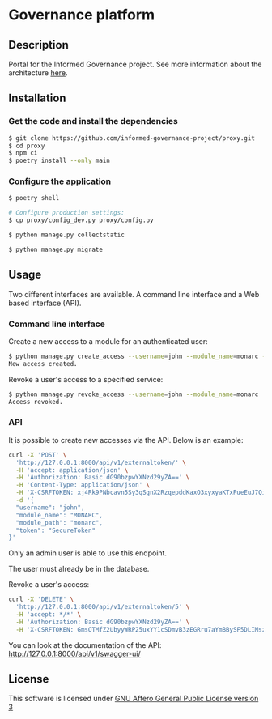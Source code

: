 # Governance platform

## Description

Portal for the Informed Governance project.
See more information about the architecture
[here](https://github.com/informed-governance-project/architecture#overview).


## Installation

### Get the code and install the dependencies

```bash
$ git clone https://github.com/informed-governance-project/proxy.git
$ cd proxy
$ npm ci
$ poetry install --only main
```

### Configure the application

```bash
$ poetry shell

# Configure production settings:
$ cp proxy/config_dev.py proxy/config.py

$ python manage.py collectstatic

$ python manage.py migrate
```


## Usage

Two different interfaces are available. A command line interface and a Web based interface (API).

### Command line interface

Create a new access to a module for an authenticated user:

```bash
$ python manage.py create_access --username=john --module_name=monarc --module_path=monarc --token=SecureToken
New access created.
```

Revoke a user's access to a specified service:

```bash
$ python manage.py revoke_access --username=john --module_name=monarc
Access revoked.
```

### API

It is possible to create new accesses via the API. Below is an example:

```bash
curl -X 'POST' \
  'http://127.0.0.1:8000/api/v1/externaltoken/' \
  -H 'accept: application/json' \
  -H 'Authorization: Basic dG90bzpwYXNzd29yZA==' \
  -H 'Content-Type: application/json' \
  -H 'X-CSRFTOKEN: xj4Rk9PNbcavn5Sy3qSgnX2RzqepddKaxO3xyxyaKTxPueEuJ7QihevwJJjF2swa' \
  -d '{
  "username": "john",
  "module_name": "MONARC",
  "module_path": "monarc",
  "token": "SecureToken"
}'
```

Only an admin user is able to use this endpoint.

The user must already be in the database.

Revoke a user's access:

```bash
curl -X 'DELETE' \
  'http://127.0.0.1:8000/api/v1/externaltoken/5' \
  -H 'accept: */*' \
  -H 'Authorization: Basic dG90bzpwYXNzd29yZA==' \
  -H 'X-CSRFTOKEN: GmsOTMfZ2UbyyWRP25uxYY1cSDmvB3zEGRru7aYmBBySF5DLIMszSfuR2WrLqilE'
```


You can look at the documentation of the API:
http://127.0.0.1:8000/api/v1/swagger-ui/



## License

This software is licensed under
[GNU Affero General Public License version 3](https://www.gnu.org/licenses/agpl-3.0.html)
